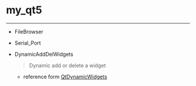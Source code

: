 # my_qt5
---

+ FileBrowser
+ Serial_Port
+ DynamicAddDelWidgets
    > Dynamic add or delete a widget

    - reference form [QtDynamicWidgets](https://github.com/VelazcoJD/QtDynamicWidgets)
